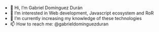 - 👋 Hi, I’m Gabriel Domínguez Durán
- 👀 I’m interested in Web development, Javascript ecosystem and RoR
- 🌱 I’m currently increasing my knowledge of these technologies
- 📫 How to reach me: @gabrieldominguezduran

<!---
gabrieldominguezduran/gabrieldominguezduran is a ✨ special ✨ repository because its `README.md` (this file) appears on your GitHub profile.
You can click the Preview link to take a look at your changes.
--->
